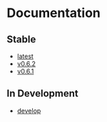 
# Documentation

## Stable

 * [latest](latest/)
 * [v0.6.2](0.6.2/)
 * [v0.6.1](0.6.1/)

## In Development

 * [develop](develop/)

